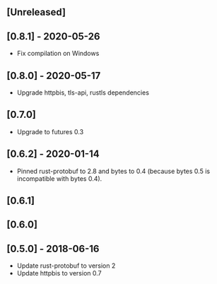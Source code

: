## [Unreleased]

## [0.8.1] - 2020-05-26

- Fix compilation on Windows

## [0.8.0] - 2020-05-17

- Upgrade httpbis, tls-api, rustls dependencies

## [0.7.0]

- Upgrade to futures 0.3

## [0.6.2] - 2020-01-14

- Pinned rust-protobuf to 2.8 and bytes to 0.4 (because bytes 0.5 is incompatible with bytes 0.4).

## [0.6.1]

## [0.6.0]

## [0.5.0] - 2018-06-16

- Update rust-protobuf to version 2
- Update httpbis to version 0.7
